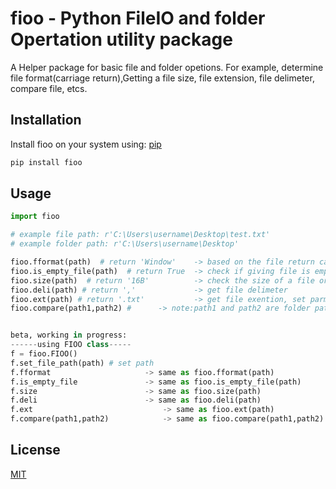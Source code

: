 # fioo - Python FileIO and folder Opertation utility package
A Helper package for basic file and folder opetions. For example, determine file format(carriage return),Getting a file size, file extension, file delimeter, compare file, etcs.

## Installation

Install fioo on your system using: [pip](https://pip.pypa.io/en/stable/)

```bash
pip install fioo
```
## Usage

```python
import fioo

# example file path: r'C:\Users\username\Desktop\test.txt'
# example folder path: r'C:\Users\username\Desktop'

fioo.fformat(path)  # return 'Window'    -> based on the file return carriage, get file format, set parm check_all=True to check all lines in file.
fioo.is_empty_file(path)  # return True  -> check if giving file is empty
fioo.size(path)  # return '16B'          -> check the size of a file or folder
fioo.deli(path) # return ','             -> get file delimeter
fioo.ext(path) # return '.txt'           -> get file exention, set parm dot=False to remove dot -> 'txt'
fioo.compare(path1,path2) #		 -> note:path1 and path2 are folder path, will produce all diff files with csv format in the folder2 path location


beta, working in progress:
------using FIOO class-----
f = fioo.FIOO()
f.set_file_path(path) # set path
f.fformat       	          -> same as fioo.fformat(path)
f.is_empty_file 	          -> same as fioo.is_empty_file(path)
f.size          	          -> same as fioo.size(path)
f.deli          	          -> same as fioo.deli(path)
f.ext                             -> same as fioo.ext(path)
f.compare(path1,path2)            -> same as fioo.compare(path1,path2)

```


## License
[MIT](https://choosealicense.com/licenses/mit/)